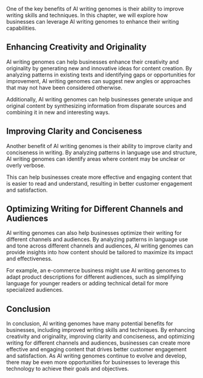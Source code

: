 
One of the key benefits of AI writing genomes is their ability to improve writing skills and techniques. In this chapter, we will explore how businesses can leverage AI writing genomes to enhance their writing capabilities.

Enhancing Creativity and Originality
------------------------------------

AI writing genomes can help businesses enhance their creativity and originality by generating new and innovative ideas for content creation. By analyzing patterns in existing texts and identifying gaps or opportunities for improvement, AI writing genomes can suggest new angles or approaches that may not have been considered otherwise.

Additionally, AI writing genomes can help businesses generate unique and original content by synthesizing information from disparate sources and combining it in new and interesting ways.

Improving Clarity and Conciseness
---------------------------------

Another benefit of AI writing genomes is their ability to improve clarity and conciseness in writing. By analyzing patterns in language use and structure, AI writing genomes can identify areas where content may be unclear or overly verbose.

This can help businesses create more effective and engaging content that is easier to read and understand, resulting in better customer engagement and satisfaction.

Optimizing Writing for Different Channels and Audiences
-------------------------------------------------------

AI writing genomes can also help businesses optimize their writing for different channels and audiences. By analyzing patterns in language use and tone across different channels and audiences, AI writing genomes can provide insights into how content should be tailored to maximize its impact and effectiveness.

For example, an e-commerce business might use AI writing genomes to adapt product descriptions for different audiences, such as simplifying language for younger readers or adding technical detail for more specialized audiences.

Conclusion
----------

In conclusion, AI writing genomes have many potential benefits for businesses, including improved writing skills and techniques. By enhancing creativity and originality, improving clarity and conciseness, and optimizing writing for different channels and audiences, businesses can create more effective and engaging content that drives better customer engagement and satisfaction. As AI writing genomes continue to evolve and develop, there may be even more opportunities for businesses to leverage this technology to achieve their goals and objectives.
